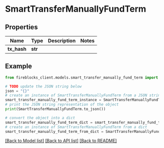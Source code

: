 # SmartTransferManuallyFundTerm


## Properties

Name | Type | Description | Notes
------------ | ------------- | ------------- | -------------
**tx_hash** | **str** |  | 

## Example

```python
from fireblocks_client.models.smart_transfer_manually_fund_term import SmartTransferManuallyFundTerm

# TODO update the JSON string below
json = "{}"
# create an instance of SmartTransferManuallyFundTerm from a JSON string
smart_transfer_manually_fund_term_instance = SmartTransferManuallyFundTerm.from_json(json)
# print the JSON string representation of the object
print(SmartTransferManuallyFundTerm.to_json())

# convert the object into a dict
smart_transfer_manually_fund_term_dict = smart_transfer_manually_fund_term_instance.to_dict()
# create an instance of SmartTransferManuallyFundTerm from a dict
smart_transfer_manually_fund_term_from_dict = SmartTransferManuallyFundTerm.from_dict(smart_transfer_manually_fund_term_dict)
```
[[Back to Model list]](../README.md#documentation-for-models) [[Back to API list]](../README.md#documentation-for-api-endpoints) [[Back to README]](../README.md)


